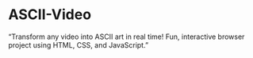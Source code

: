 # ASCII-Video
“Transform any video into ASCII art in real time! Fun, interactive browser project using HTML, CSS, and JavaScript.”
